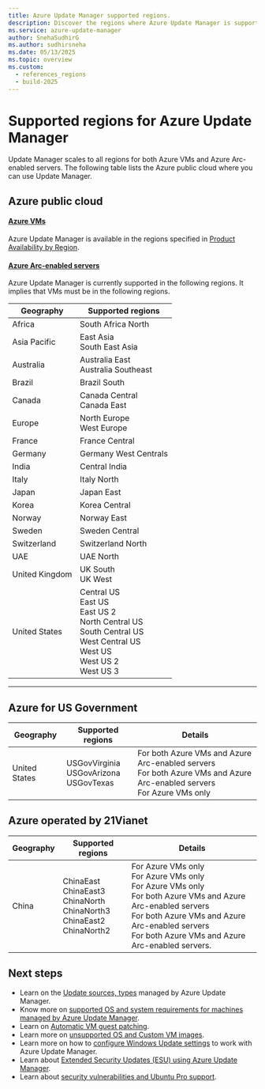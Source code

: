 ```yaml
---
title: Azure Update Manager supported regions.
description: Discover the regions where Azure Update Manager is supported for both Azure VMs and Azure Arc-enabled servers. This article provides a comprehensive list of supported regions across Azure Public Cloud, Azure for US Government, and Azure operated by 21Vianet
ms.service: azure-update-manager
author: SnehaSudhirG
ms.author: sudhirsneha
ms.date: 05/13/2025
ms.topic: overview
ms.custom:
  - references_regions
  - build-2025
---
```


# Supported regions for Azure Update Manager

Update Manager scales to all regions for both Azure VMs and Azure Arc-enabled servers. The following table lists the Azure public cloud where you can use Update Manager.

## Azure public cloud

#### [Azure VMs](#tab/public-vm)

Azure Update Manager is available in the regions specified in [Product Availability by Region](https://azure.microsoft.com/explore/global-infrastructure/products-by-region/table).

#### [Azure Arc-enabled servers](#tab/public-arc)

Azure Update Manager is currently supported in the following regions. It implies that VMs must be in the following regions.

**Geography** | **Supported regions**
--- | ---
Africa | South Africa North
Asia Pacific | East Asia </br> South East Asia
Australia | Australia East </br> Australia Southeast
Brazil | Brazil South
Canada | Canada Central </br> Canada East
Europe | North Europe </br> West Europe
France | France Central
Germany | Germany West Centrals
India | Central India
Italy | Italy North
Japan | Japan East
Korea | Korea Central
Norway | Norway East
Sweden | Sweden Central
Switzerland | Switzerland North
UAE | UAE North
United Kingdom | UK South </br> UK West
United States | Central US </br> East US </br> East US 2</br> North Central US </br> South Central US </br> West Central US </br> West US </br> West US 2 </br> West US 3

---

## Azure for US Government

**Geography** | **Supported regions** | **Details** 
--- | --- | ---
United States | USGovVirginia </br>  USGovArizona </br> USGovTexas | For both Azure VMs and Azure Arc-enabled servers </br> For both Azure VMs and Azure Arc-enabled servers </br> For Azure VMs only

## Azure operated by 21Vianet

**Geography** | **Supported regions** | **Details** 
--- | --- | ---
China | ChinaEast </br> ChinaEast3 </br>  ChinaNorth </br> ChinaNorth3 </br> ChinaEast2 </br>  ChinaNorth2 | For Azure VMs only </br> For Azure VMs only </br> For Azure VMs only </br> For both Azure VMs and Azure Arc-enabled servers </br> For both Azure VMs and Azure Arc-enabled servers </br> For both Azure VMs and Azure Arc-enabled servers.

## Next steps

- Learn on the [Update sources, types](support-matrix.md) managed by Azure Update Manager.
- Know more on [supported OS and system requirements for machines managed by Azure Update Manager](support-matrix-updates.md).
- Learn on [Automatic VM guest patching](support-matrix-automatic-guest-patching.md).
- Learn more on [unsupported OS and Custom VM images](unsupported-workloads.md).
- Learn more on how to [configure Windows Update settings](configure-wu-agent.md) to work with Azure Update Manager. 
- Learn about [Extended Security Updates (ESU) using Azure Update Manager](extended-security-updates.md).
- Learn about [security vulnerabilities and Ubuntu Pro support](security-awareness-ubuntu-support.md).
